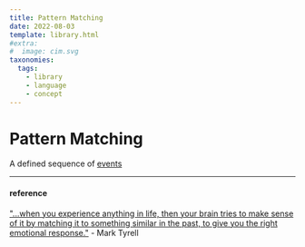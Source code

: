 ```yaml
---
title: Pattern Matching
date: 2022-08-03
template: library.html
#extra:
#  image: cim.svg
taxonomies:
  tags:
    - library
    - language
    - concept
---
```


# Pattern Matching
A defined sequence of [events](/library/events)

---
#### reference

["...when you experience anything in life, then your brain tries to make sense of it by matching it to something similar in the past, to give you the right emotional response."](https://www.unk.com/blog/most-important-psychological-insight-ever-learnt/) - Mark Tyrell
